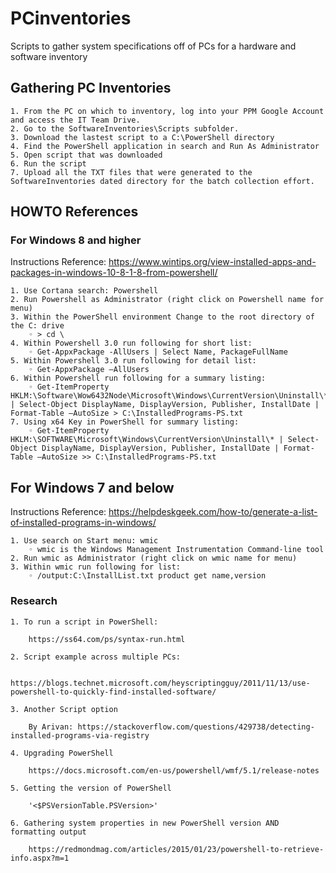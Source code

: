# PCinventories
Scripts to gather system specifications off of PCs for a hardware and software inventory

## Gathering PC Inventories
    1. From the PC on which to inventory, log into your PPM Google Account and access the IT Team Drive.
    2. Go to the SoftwareInventories\Scripts subfolder.
    3. Download the lastest script to a C:\PowerShell directory
    4. Find the PowerShell application in search and Run As Administrator
    5. Open script that was downloaded
    6. Run the script
    7. Upload all the TXT files that were generated to the SoftwareInventories dated directory for the batch collection effort.

## HOWTO References
### For Windows 8 and higher

Instructions Reference: https://www.wintips.org/view-installed-apps-and-packages-in-windows-10-8-1-8-from-powershell/

    1. Use Cortana search: Powershell
    2. Run Powershell as Administrator (right click on Powershell name for menu)
    3. Within the PowerShell environment Change to the root directory of the C: drive
        ◦ > cd \
    4. Within Powershell 3.0 run following for short list:  
        ◦ Get-AppxPackage -AllUsers | Select Name, PackageFullName
    5. Within Powershell 3.0 run following for detail list:  
        ◦ Get-AppxPackage –AllUsers
    6. Within Powershell run following for a summary listing:  
        ◦ Get-ItemProperty HKLM:\Software\Wow6432Node\Microsoft\Windows\CurrentVersion\Uninstall\* | Select-Object DisplayName, DisplayVersion, Publisher, InstallDate | Format-Table –AutoSize > C:\InstalledPrograms-PS.txt
    7. Using x64 Key in PowerShell for summary listing:
        ◦ Get-ItemProperty HKLM:\SOFTWARE\Microsoft\Windows\CurrentVersion\Uninstall\* | Select-Object DisplayName, DisplayVersion, Publisher, InstallDate | Format-Table –AutoSize >> C:\InstalledPrograms-PS.txt


## For Windows 7 and below
Instructions Reference:  https://helpdeskgeek.com/how-to/generate-a-list-of-installed-programs-in-windows/

    1. Use search on Start menu: wmic
        ◦ wmic is the Windows Management Instrumentation Command-line tool
    2. Run wmic as Administrator (right click on wmic name for menu)
    3. Within wmic run following for list:  
        ◦ /output:C:\InstallList.txt product get name,version

### Research

    1. To run a script in PowerShell:
    
        https://ss64.com/ps/syntax-run.html
        
    2. Script example across multiple PCs:
    
        https://blogs.technet.microsoft.com/heyscriptingguy/2011/11/13/use-powershell-to-quickly-find-installed-software/
        
    3. Another Script option
    
        By Arivan: https://stackoverflow.com/questions/429738/detecting-installed-programs-via-registry
        
    4. Upgrading PowerShell
    
        https://docs.microsoft.com/en-us/powershell/wmf/5.1/release-notes
        
    5. Getting the version of PowerShell
    
        '<$PSVersionTable.PSVersion>'
        
    6. Gathering system properties in new PowerShell version AND formatting output
    
        https://redmondmag.com/articles/2015/01/23/powershell-to-retrieve-info.aspx?m=1
        
       
        
